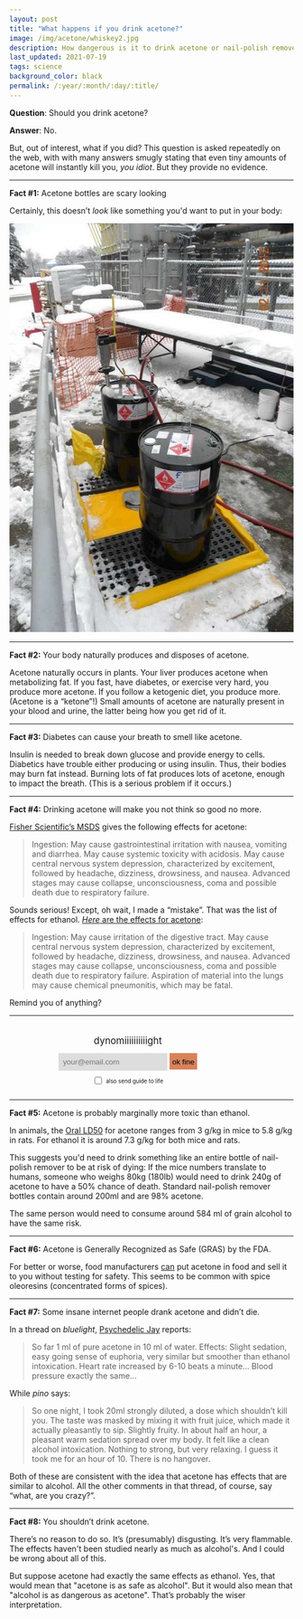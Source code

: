 ```yaml
---
layout: post
title: "What happens if you drink acetone?"
image: /img/acetone/whiskey2.jpg
description: How dangerous is it to drink acetone or nail-polish remover? Here's the key scientific facts, compared to ethanol.
last_updated: 2021-07-19
tags: science
background_color: black
permalink: /:year/:month/:day/:title/
---
```


**Question**: Should you drink acetone?

**Answer**: No.

But, out of interest, what if you did? This question is asked repeatedly on the web, with with many answers smugly stating that even tiny amounts of acetone will instantly kill you, *you idiot*. But they provide no evidence.

---

**Fact #1:** Acetone bottles are scary looking

Certainly, this doesn’t *look* like something you'd want to put in your body:

<!--
![acetone barrels](/img/acetone/acetone.jpg)
-->

<img src="/img/acetone/acetone3.jpg" loading="lazy" alt="acetone barrels" width="542" height="723">

---

**Fact #2:** Your body naturally produces and disposes of acetone.

Acetone naturally occurs in plants. Your liver produces acetone when metabolizing fat. If you fast, have diabetes, or exercise very hard, you produce more acetone. If you follow a ketogenic diet, you produce more. (Acetone is a “ketone”!) Small amounts of acetone are naturally present in your blood and urine, the latter being how you get rid of it.

---

**Fact #3:** Diabetes can cause your breath to smell like acetone.

Insulin is needed to break down glucose and provide energy to cells. Diabetics have trouble either producing or using insulin. Thus, their bodies may burn fat instead. Burning lots of fat produces lots of acetone, enough to impact the breath. (This is a serious problem if it occurs.)

---

**Fact #4:** Drinking acetone will make you not think so good no more.

[Fisher Scientific’s MSDS](https://fscimage.fishersci.com/msds/89308.htm) gives the following effects for acetone:

> Ingestion: May cause gastrointestinal irritation with nausea, vomiting and diarrhea. May cause systemic toxicity with acidosis. May cause central nervous system depression, characterized by excitement, followed by headache, dizziness, drowsiness, and nausea. Advanced stages may cause collapse, unconsciousness, coma and possible death due to respiratory failure. 

Sounds serious! Except, oh wait, I made a “mistake”. That was the list of effects for ethanol. [*Here* are the effects for acetone](http://www.thermofishersci.in/msds/Acetone.pdf):

> Ingestion: May cause irritation of the digestive tract. May cause central nervous system depression, characterized by excitement, followed by headache, dizziness, drowsiness, and nausea. Advanced stages may cause collapse, unconsciousness, coma and possible death due to respiratory failure. Aspiration of material into the lungs may cause chemical pneumonitis, which may be fatal.

Remind you of anything?

---

<div class="container" style="text-align: center; border-style:solid; border-color:#aaaaaa; border-width:0px; padding:10px; border-radius: 5px; width:min(100%,300pt);" id="form"> 
  <form action="https://formsubmit.co/4a18e703496d7ca33c417b1bf528ad9d" method="POST"> 
    <div class="headerfont" style="margin-bottom:2px; padding:10px; font-size:120%;">dynomiiiiiiiiiight</div> 
    <input type="email" class="headerfont" name="email" placeholder="your@email.com" style="max-width: 60%; margin-bottom:8px; padding:8px; border:0; background-color:#dddddd;" required> 
    <input type="hidden" name="_subject" value="SUBSCRIBE {{page.title | slice: 0,20}}" /> 
    <input type="hidden" name="_next" value="https://dynomight.net/subscribe_success.html" /> 
    <input type="hidden" name="_captcha" value="false" /> 
    <input type="hidden" name="_url" value="https://dynomight.net/" />
    <!-- <span style="max-width: 50%; border-color:white; border-width:1.1px; border-style:solid; padding-top:5px; padding-bottom:5px; padding-left:5px; padding-right:5px; "> -->
    <span style="max-width: 40%; border-style:none; padding-top:6px; padding-bottom:6px; padding-left:5px; padding-right:5px; background-color:#cc5a25bf; cursor:pointer;">
    <button type="submit" class="headerfont" style="border-width:0px; margin:0; padding:0; background-color: transparent; cursor:pointer;">ok fine</button> 
    </span>
    <br>
    <input type="checkbox" id="guide" name="guide" value="guide" style="transform: scale(1); vertical-align: middle;">
    <label for="guide" class="headerfont" style="margin-top:5px; padding:0px; font-size:70%;">also send guide to life</label>
    <!-- <div class="headerfont" style="color:white; margin-bottom:2px; padding:10px; font-size:50%;">(A couple articles per month. Unsubscribe whenever.)</div>  -->
  </form>
  </div>

---

**Fact #5:** Acetone is probably marginally more toxic than ethanol.

In animals, the [Oral LD50](https://en.wikipedia.org/wiki/Acetone) for acetone ranges from 3 g/kg in mice to 5.8 g/kg in rats. For ethanol it is around 7.3 g/kg for both mice and rats.

This suggests you'd need to drink something like an entire bottle of nail-polish remover to be at risk of dying: If the mice numbers translate to humans, someone who weighs 80kg (180lb) would need to drink 240g of acetone to have a 50% chance of death. Standard nail-polish remover bottles contain around 200ml and are 98% acetone.

The same person would need to consume around 584 ml of grain alcohol to have the same risk.

---

**Fact #6:** Acetone is Generally Recognized as Safe (GRAS) by the FDA.

For better or worse, food manufacturers [can](https://www.fda.gov/food/food-additives-petitions/food-additive-status-list) put acetone in food and sell it to you without testing for safety. This seems to be common with spice oleoresins (concentrated forms of spices).

---

**Fact #7:** Some insane internet people drank acetone and didn’t die.

In a thread on *bluelight*, [Psychedelic Jay](https://www.bluelight.org/xf/threads/acetone-as-a-sedative.604805/) reports:

> So far 1 ml of pure acetone in 10 ml of water.
> Effects: Slight sedation, easy going sense of euphoria, very similar but smoother than ethanol intoxication.
> Heart rate increased by 6-10 beats a minute…
> Blood pressure exactly the same…

While *pino* says:

> So one night, I took 20ml strongly diluted, a dose which shouldn’t kill you. The taste was masked by mixing it with fruit juice, which made it actually pleasantly to sip. Slightly fruity.
> In about half an hour, a pleasant warm sedation spread over my body. It felt like a clean alcohol intoxication. Nothing to strong, but very relaxing. I guess it took me for an hour of 10. There is no hangover. 

Both of these are consistent with the idea that acetone has effects that are similar to alcohol. All the other comments in that thread, of course, say “what, are you crazy?”.

---

**Fact #8:** You shouldn’t drink acetone.

There’s no reason to do so. It’s (presumably) disgusting. It’s very flammable. The effects haven't been studied nearly as much as alcohol's. And I could be wrong about all of this.

But suppose acetone had exactly the same effects as ethanol. Yes, that would mean that "acetone is as safe as alcohol". But it would also mean that "alcohol is as dangerous as acetone". That’s probably the wiser interpretation.
